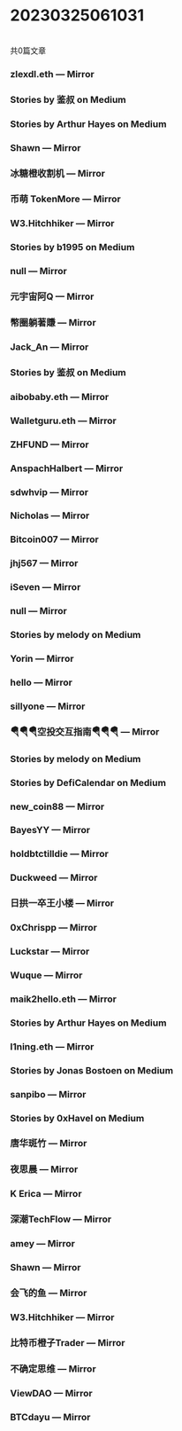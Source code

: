 <h1>20230325061031</h1><br/>共0篇文章






###  zlexdl.eth — Mirror







###  Stories by 鉴叔 on Medium









###  Stories by Arthur Hayes on Medium







###  Shawn — Mirror









###  冰糖橙收割机 — Mirror









###  币萌 TokenMore — Mirror











###  W3.Hitchhiker — Mirror











###  Stories by b1995 on Medium









###  null — Mirror











###  元宇宙阿Q — Mirror











###  幣圈躺著賺 — Mirror













###  Jack_An — Mirror









###  Stories by 鉴叔 on Medium











###  aibobaby.eth — Mirror















###  Walletguru.eth — Mirror















###  ZHFUND — Mirror















###  AnspachHalbert — Mirror







###  sdwhvip — Mirror













###  Nicholas — Mirror











###  Bitcoin007 — Mirror













###  jhj567 — Mirror













###  iSeven — Mirror











###  null — Mirror











###  Stories by melody on Medium







###  Yorin — Mirror











###  hello — Mirror









###  sillyone — Mirror









###  🪂🪂🪂空投交互指南🪂🪂🪂 — Mirror







###  Stories by melody on Medium







###  Stories by DefiCalendar on Medium











###  new_coin88 — Mirror













###  BayesYY — Mirror









###  holdbtctilldie — Mirror



















###  Duckweed — Mirror









###  日拱一卒王小楼 — Mirror















###  0xChrispp — Mirror









###  Luckstar — Mirror



























###  Wuque — Mirror











###  maik2hello.eth — Mirror













###  Stories by Arthur Hayes on Medium







###  l1ning.eth — Mirror







###  Stories by Jonas Bostoen on Medium









###  sanpibo — Mirror







###  Stories by 0xHavel on Medium











###  唐华斑竹 — Mirror











###  夜思晨 — Mirror









###  K Erica — Mirror











###  深潮TechFlow — Mirror













###  amey — Mirror











###  Shawn — Mirror











###  会飞的鱼 — Mirror















###  W3.Hitchhiker — Mirror









###  比特币橙子Trader — Mirror







###  不确定思维 — Mirror









###  ViewDAO — Mirror







###  BTCdayu — Mirror





